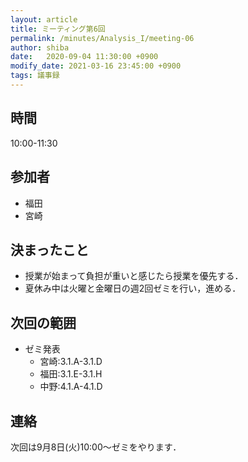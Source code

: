 ```yaml
---
layout: article
title: ミーティング第6回
permalink: /minutes/Analysis_I/meeting-06
author: shiba
date:   2020-09-04 11:30:00 +0900
modify_date: 2021-03-16 23:45:00 +0900
tags: 議事録
---
```


## 時間

10:00-11:30

## 参加者

- 福田
- 宮崎

## 決まったこと

- 授業が始まって負担が重いと感じたら授業を優先する．
- 夏休み中は火曜と金曜日の週2回ゼミを行い，進める．

## 次回の範囲

- ゼミ発表
  - 宮崎:3.1.A-3.1.D
  - 福田:3.1.E-3.1.H
  - 中野:4.1.A-4.1.D

## 連絡

次回は9月8日(火)10:00～ゼミをやります．
